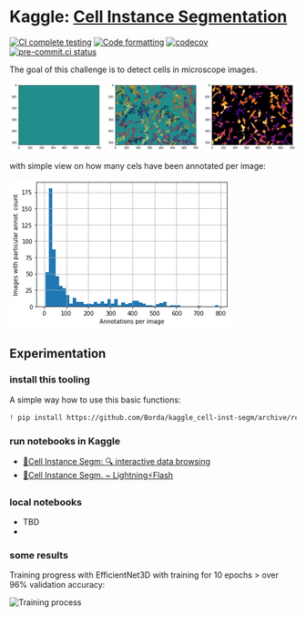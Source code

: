 # Kaggle: [Cell Instance Segmentation](https://www.kaggle.com/c/sartorius-cell-instance-segmentation)

[![CI complete testing](https://github.com/Borda/kaggle_cell-inst-segm/actions/workflows/ci_testing.yml/badge.svg?branch=main&event=push)](https://github.com/Borda/kaggle_cell-inst-segm/actions/workflows/ci_testing.yml)
[![Code formatting](https://github.com/Borda/kaggle_cell-inst-segm/actions/workflows/code-format.yml/badge.svg?branch=main&event=push)](https://github.com/Borda/kaggle_cell-inst-segm/actions/workflows/code-format.yml)
[![codecov](https://codecov.io/gh/Borda/kaggle_cell-inst-segm/branch/main/graph/badge.svg)](https://codecov.io/gh/Borda/kaggle_cell-inst-segm)
[![pre-commit.ci status](https://results.pre-commit.ci/badge/github/Borda/kaggle_cell-inst-segm/main.svg)](https://results.pre-commit.ci/latest/github/Borda/kaggle_cell-inst-segm/main)

The goal of this challenge is to detect cells in microscope images.

![Sample brain visual](./assets/cells-annot.png)

with simple view on how many cels have been annotated per image:

![Sample brain visual](./assets/hist_cells-per-image.png)

## Experimentation

### install this tooling

A simple way how to use this basic functions:

```bash
! pip install https://github.com/Borda/kaggle_cell-inst-segm/archive/refs/heads/main.zip
```

### run notebooks in Kaggle

- [🦠Cell Instance Segm: 🔍 interactive data browsing](https://www.kaggle.com/jirkaborovec/cell-instance-segm-interactive-data-browsing)
- [🦠Cell Instance Segm. ~ Lightning⚡Flash](https://www.kaggle.com/jirkaborovec/cell-instance-segm-lightning-flash)

### local notebooks

- TBD
-

### some results

Training progress with EfficientNet3D with training  for 10 epochs > over 96% validation accuracy:

![Training process](./assets/metrics.png)
